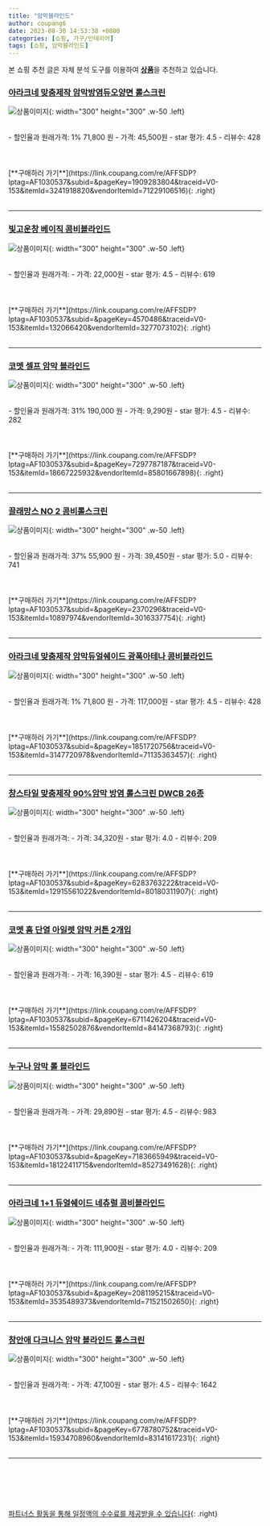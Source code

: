 ```yaml
---
title: "암막블라인드"
author: coupang6
date: 2023-08-30 14:53:38 +0800
categories: [쇼핑, 가구/인테리어]
tags: [쇼핑, 암막블라인드]
---
```


본 쇼핑 추천 글은 자체 분석 도구를 이용하여 [**상품**](https://link.coupang.com/a/bao1ui)을 추천하고 있습니다.

### [아라크네 맞춤제작 암막방염듀오양면 롤스크린](https://link.coupang.com/re/AFFSDP?lptag=AF1030537&subid=&pageKey=1909283804&traceid=V0-153&itemId=3241918820&vendorItemId=71229106516)

![상품이미지](https://thumbnail9.coupangcdn.com/thumbnails/remote/230x230ex/image/vendor_inventory/4faf/658b7afd948799abf2b0ae57db5765f80648043b14ee77c52afd20f7b455.jpg){: width="300" height="300" .w-50 .left}


<br>
- 할인율과 원래가격: 1%  71,800   원
- 가격: 45,500원
- star 평가: 4.5
- 리뷰수: 428
<br>
<br>
<br>
<br>
[**구매하러 가기**](https://link.coupang.com/re/AFFSDP?lptag=AF1030537&subid=&pageKey=1909283804&traceid=V0-153&itemId=3241918820&vendorItemId=71229106516){: .right}
<br>
<br>

---

### [빛고운창 베이직 콤비블라인드](https://link.coupang.com/re/AFFSDP?lptag=AF1030537&subid=&pageKey=4570486&traceid=V0-153&itemId=132066420&vendorItemId=3277073102)

![상품이미지](https://thumbnail6.coupangcdn.com/thumbnails/remote/230x230ex/image/product/image/vendoritem/2019/06/10/3277073102/045a2b7c-2786-4f50-8231-c1897d86cbfa.jpg){: width="300" height="300" .w-50 .left}


<br>
- 할인율과 원래가격: 
- 가격: 22,000원
- star 평가: 4.5
- 리뷰수: 619
<br>
<br>
<br>
<br>
[**구매하러 가기**](https://link.coupang.com/re/AFFSDP?lptag=AF1030537&subid=&pageKey=4570486&traceid=V0-153&itemId=132066420&vendorItemId=3277073102){: .right}
<br>
<br>

---

### [코멧 셀프 암막 블라인드](https://link.coupang.com/re/AFFSDP?lptag=AF1030537&subid=&pageKey=7297787187&traceid=V0-153&itemId=18667225932&vendorItemId=85801667898)

![상품이미지](https://thumbnail8.coupangcdn.com/thumbnails/remote/230x230ex/image/retail/images/376461206659308-430b49e8-ed1c-4a6c-b7e4-bf1f31f67301.jpg){: width="300" height="300" .w-50 .left}


<br>
- 할인율과 원래가격: 31%  190,000   원
- 가격: 9,290원
- star 평가: 4.5
- 리뷰수: 282
<br>
<br>
<br>
<br>
[**구매하러 가기**](https://link.coupang.com/re/AFFSDP?lptag=AF1030537&subid=&pageKey=7297787187&traceid=V0-153&itemId=18667225932&vendorItemId=85801667898){: .right}
<br>
<br>

---

### [끌래망스 NO 2 콤비롤스크린](https://link.coupang.com/re/AFFSDP?lptag=AF1030537&subid=&pageKey=2370296&traceid=V0-153&itemId=10897974&vendorItemId=3016337754)

![상품이미지](https://thumbnail7.coupangcdn.com/thumbnails/remote/230x230ex/image/retail/images/852254400831248-c8357d95-5266-4374-8fb9-955780aa8a2f.jpg){: width="300" height="300" .w-50 .left}


<br>
- 할인율과 원래가격: 37%  55,900   원
- 가격: 39,450원
- star 평가: 5.0
- 리뷰수: 741
<br>
<br>
<br>
<br>
[**구매하러 가기**](https://link.coupang.com/re/AFFSDP?lptag=AF1030537&subid=&pageKey=2370296&traceid=V0-153&itemId=10897974&vendorItemId=3016337754){: .right}
<br>
<br>

---

### [아라크네 맞춤제작 암막듀얼쉐이드 광폭아테나 콤비블라인드](https://link.coupang.com/re/AFFSDP?lptag=AF1030537&subid=&pageKey=1851720756&traceid=V0-153&itemId=3147720978&vendorItemId=71135363457)

![상품이미지](https://thumbnail7.coupangcdn.com/thumbnails/remote/230x230ex/image/vendor_inventory/0597/16a91b95fe7dadb26ed162ea45b7d5b7501255332f240303491e7bc08c05.jpg){: width="300" height="300" .w-50 .left}


<br>
- 할인율과 원래가격: 1%  71,800   원
- 가격: 117,000원
- star 평가: 4.5
- 리뷰수: 428
<br>
<br>
<br>
<br>
[**구매하러 가기**](https://link.coupang.com/re/AFFSDP?lptag=AF1030537&subid=&pageKey=1851720756&traceid=V0-153&itemId=3147720978&vendorItemId=71135363457){: .right}
<br>
<br>

---

### [창스타일 맞춤제작 90%암막 방염 롤스크린 DWCB 26종](https://link.coupang.com/re/AFFSDP?lptag=AF1030537&subid=&pageKey=6283763222&traceid=V0-153&itemId=12915561022&vendorItemId=80180311907)

![상품이미지](https://thumbnail8.coupangcdn.com/thumbnails/remote/230x230ex/image/vendor_inventory/efab/e2be68bf273ac4ca4a7cb578a336fab844cd89293e62c9009d7690ffca4b.jpg){: width="300" height="300" .w-50 .left}


<br>
- 할인율과 원래가격: 
- 가격: 34,320원
- star 평가: 4.0
- 리뷰수: 209
<br>
<br>
<br>
<br>
[**구매하러 가기**](https://link.coupang.com/re/AFFSDP?lptag=AF1030537&subid=&pageKey=6283763222&traceid=V0-153&itemId=12915561022&vendorItemId=80180311907){: .right}
<br>
<br>

---

### [코멧 홈 단열 아일렛 암막 커튼 2개입](https://link.coupang.com/re/AFFSDP?lptag=AF1030537&subid=&pageKey=6711426204&traceid=V0-153&itemId=15582502876&vendorItemId=84147368793)

![상품이미지](https://thumbnail10.coupangcdn.com/thumbnails/remote/230x230ex/image/retail/images/5984019186736020-2cdd65c2-8146-4bf1-853b-f1d4a74fdb67.jpg){: width="300" height="300" .w-50 .left}


<br>
- 할인율과 원래가격: 
- 가격: 16,390원
- star 평가: 4.5
- 리뷰수: 619
<br>
<br>
<br>
<br>
[**구매하러 가기**](https://link.coupang.com/re/AFFSDP?lptag=AF1030537&subid=&pageKey=6711426204&traceid=V0-153&itemId=15582502876&vendorItemId=84147368793){: .right}
<br>
<br>

---

### [누구나 암막 롤 블라인드](https://link.coupang.com/re/AFFSDP?lptag=AF1030537&subid=&pageKey=7183665949&traceid=V0-153&itemId=18122411715&vendorItemId=85273491628)

![상품이미지](https://thumbnail9.coupangcdn.com/thumbnails/remote/230x230ex/image/rs_quotation_api/vg68vexk/3a3fb889830e4730ae295125b1164a8c.jpg){: width="300" height="300" .w-50 .left}


<br>
- 할인율과 원래가격: 
- 가격: 29,890원
- star 평가: 4.5
- 리뷰수: 983
<br>
<br>
<br>
<br>
[**구매하러 가기**](https://link.coupang.com/re/AFFSDP?lptag=AF1030537&subid=&pageKey=7183665949&traceid=V0-153&itemId=18122411715&vendorItemId=85273491628){: .right}
<br>
<br>

---

### [아라크네 1+1 듀얼쉐이드 네츄럴 콤비블라인드](https://link.coupang.com/re/AFFSDP?lptag=AF1030537&subid=&pageKey=2081195215&traceid=V0-153&itemId=3535489373&vendorItemId=71521502650)

![상품이미지](https://thumbnail7.coupangcdn.com/thumbnails/remote/230x230ex/image/vendor_inventory/8b15/3dd32ed7947d92d31275be81afa33280af44f92af0792fcc593430435e71.jpg){: width="300" height="300" .w-50 .left}


<br>
- 할인율과 원래가격: 
- 가격: 111,900원
- star 평가: 4.0
- 리뷰수: 209
<br>
<br>
<br>
<br>
[**구매하러 가기**](https://link.coupang.com/re/AFFSDP?lptag=AF1030537&subid=&pageKey=2081195215&traceid=V0-153&itemId=3535489373&vendorItemId=71521502650){: .right}
<br>
<br>

---

### [창안애 다크니스 암막 블라인드 롤스크린](https://link.coupang.com/re/AFFSDP?lptag=AF1030537&subid=&pageKey=6778780752&traceid=V0-153&itemId=15934708960&vendorItemId=83141617231)

![상품이미지](https://thumbnail6.coupangcdn.com/thumbnails/remote/230x230ex/image/retail/images/5918558364351133-02527fff-3e08-4e68-ad00-1e2b5eb360dc.jpg){: width="300" height="300" .w-50 .left}


<br>
- 할인율과 원래가격: 
- 가격: 47,100원
- star 평가: 4.5
- 리뷰수: 1642
<br>
<br>
<br>
<br>
[**구매하러 가기**](https://link.coupang.com/re/AFFSDP?lptag=AF1030537&subid=&pageKey=6778780752&traceid=V0-153&itemId=15934708960&vendorItemId=83141617231){: .right}
<br>
<br>

---
<br><br><br><br><br> [파트너스 활동을 통해 일정액의 수수료를 제공받을 수 있습니다](https://link.coupang.com/a/bao1ui){: .right}